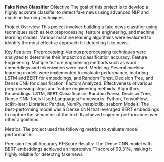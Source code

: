 **Fake News Classifier**
Objective
The goal of this project is to develop a highly accurate classifier to detect fake news using advanced NLP and machine learning techniques.

Project Overview
This project involves building a fake news classifier using techniques such as text preprocessing, feature engineering, and machine learning models. Various machine learning algorithms were evaluated to identify the most effective approach for detecting fake news.

Key Features:
Preprocessing: Various preprocessing techniques were analyzed to determine their impact on classification accuracy.
Feature Engineering: Multiple feature engineering methods such as word embeddings and tokenization were used.
Modeling: Several machine learning models were implemented to evaluate performance, including LSTM and BERT for embeddings, and Random Forest, Decision Tree, and Dense CNN for classification.
Factors Analyzed:
Effectiveness of various preprocessing steps and feature engineering methods.
Algorithms:
Embeddings: LSTM, BERT
Classification: Random Forest, Decision Tree, Dense CNN
Tools Used:
Languages/Frameworks: Python, TensorFlow, scikit-learn
Libraries: Pandas, NumPy, matplotlib, seaborn
Models:
The best-performing model was a Dense CNN that leveraged BERT embeddings to capture the semantics of the text. It achieved superior performance over other algorithms.

Metrics:
The project used the following metrics to evaluate model performance:

Precision
Recall
Accuracy
F1-Score
Results:
The Dense CNN model with BERT embeddings achieved an impressive F1 score of 99.31%, making it highly reliable for detecting fake news.

